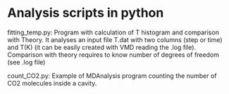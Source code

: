 # Analysis scripts in python

fitting_temp.py: 
Program with calculation of T histogram and comparison with Theory. 
It analyses an input file T.dat with two columns (step or time) and T(K) (it can be easily created with VMD reading the .log file). 
Comparison with theory requires to know number of degrees of freedom (see .log file)

count_CO2.py:
Example of MDAnalysis program counting the number of CO2 molecules inside a cavity.

